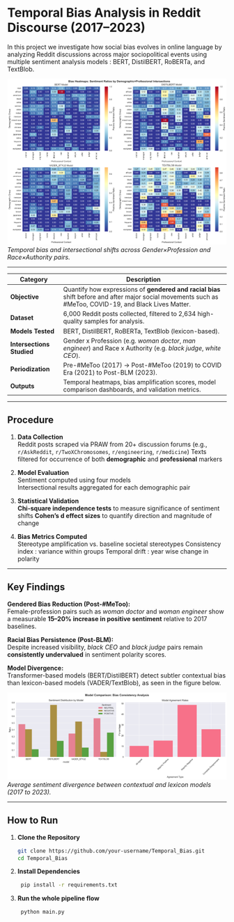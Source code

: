 # **Temporal Bias Analysis in Reddit Discourse (2017–2023)**  

In this project we investigate how social bias evolves in online language by analyzing Reddit discussions across major sociopolitical events using multiple sentiment analysis models : BERT, DistilBERT, RoBERTa, and TextBlob.

![Temporal Bias Trends](intersection_bias_heatmap.png)  
*Temporal bias and intersectional shifts across Gender×Profession and Race×Authority pairs.*

---


| Category | Description |
|-----------|--------------|
| **Objective** | Quantify how expressions of **gendered and racial bias** shift before and after major social movements such as #MeToo, COVID-19, and Black Lives Matter. |
| **Dataset** | 6,000 Reddit posts collected, filtered to 2,634 high-quality samples for analysis. |
| **Models Tested** | BERT, DistilBERT, RoBERTa, TextBlob (lexicon-based). |
| **Intersections Studied** | Gender x Profession (e.g. *woman doctor*, *man engineer*) and Race x Authority (e.g. *black judge*, *white CEO*). |
| **Periodization** | Pre-#MeToo (2017) → Post-#MeToo (2019) to COVID Era (2021) to Post-BLM (2023). |
| **Outputs** | Temporal heatmaps, bias amplification scores, model comparison dashboards, and validation metrics. |

---

##  **Procedure**

1. **Data Collection**  
    Reddit posts scraped via PRAW from 20+ discussion forums (e.g., `r/AskReddit`, `r/TwoXChromosomes`, `r/engineering`, `r/medicine`) 
    Texts filtered for occurrence of both **demographic** and **professional** markers

2. **Model Evaluation**  
    Sentiment computed using four models  
    Intersectional results aggregated for each demographic pair  

3. **Statistical Validation**  
    **Chi-square independence tests** to measure significance of sentiment shifts
    **Cohen’s d effect sizes** to quantify direction and magnitude of change

4. **Bias Metrics Computed**  
    Stereotype amplification vs. baseline societal stereotypes 
    Consistency index : variance within groups
    Temporal drift : year wise change in polarity 

---

## **Key Findings**

 **Gendered Bias Reduction (Post-#MeToo):**  
  Female-profession pairs such as *woman doctor* and *woman engineer* show a measurable **15–20% increase in positive sentiment** relative to 2017 baselines.  

 **Racial Bias Persistence (Post-BLM):**  
  Despite increased visibility, *black CEO* and *black judge* pairs remain **consistently undervalued** in sentiment polarity scores.  

 **Model Divergence:**  
  Transformer-based models (BERT/DistilBERT) detect subtler contextual bias than lexicon-based models (VADER/TextBlob), as seen in the figure below.  

![Model Comparison](model_comparison.png)  
*Average sentiment divergence between contextual and lexicon models (2017 to 2023).*

---



##  **How to Run**

1. **Clone the Repository**
   ```bash
   git clone https://github.com/your-username/Temporal_Bias.git
   cd Temporal_Bias

2. **Install Dependencies**
   ```bash
    pip install -r requirements.txt

3. **Run the whole pipeline flow**
   ```bash
    python main.py
